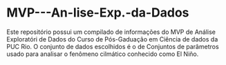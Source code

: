 # MVP---An-lise-Exp.-da-Dados
Este repositório possui um compilado de informações do MVP de Análise Exploratóri de Dados do Curso de Pós-Gaduação em Ciência de dados da PUC Rio. O conjunto de dados escolhidos é o de Conjuntos de parâmetros usado para analisar o fenômeno cilmático conhecido como El Niño.
